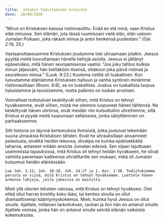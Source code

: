 ```yaml
---
title:  Jotakin Todistamisen Arvoista
date:  10/09/2020
---
```


”Minut on Kristuksen kanssa ristiinnaulittu. Enää en elä minä, vaan Kristus elää minussa. Sen elämän, jota tässä ruumiissani vielä elän, elän uskoen Jumalan Poikaan, joka rakasti minua ja antoi henkensä puolestani.” (Gal. 2:19, 20.)

Vastaanottaessamme Kristuksen joudumme toki uhraamaan jotakin. Jeesus pyytää meitä luovuttamaan hänelle tiettyjä asioita. Jeesus ei jättänyt epäselväksi, mitä hänen seuraamisensa vaatisi: ”Jos joku tahtoo kulkea minun jäljessäni, hän kieltäköön itsensä, ottakoon joka päivä ristinsä ja seuratkoon minua.” (Luuk. 9:23.) Kuolema ristillä oli tuskallinen. Kun luovutamme elämämme Kristuksen haltuun ja vanha syntinen minämme ristiinnaulitaan (Room. 6:6), se on tuskallista. Joskus on tuskallista luopua haluistamme ja tavoistamme, mutta palkinto on tuskan arvoinen.

Voimalliset todistukset keskittyvät siihen, mitä Kristus on tehnyt hyväksemme, eivät siihen, mistä me olemme luopuneet hänen tähtensä. Ne keskittyvät hänen uhriinsa, eivät meidän niin kutsuttuihin uhreihimme, sillä Kristus ei pyydä meitä luopumaan sellaisesta, jonka säilyttäminen on parhaaksemme.

Silti historia on täynnä kertomuksia ihmisistä, jotka joutuivat tekemään suuria uhrauksia Kristuksen tähden. Eivät he uhrauksillaan ansainneet pelastusta, eivätkä heidän tekonsa, olivatpa ne kuinka epäitsekkäitä tahansa, antaneet mitään ansiota Jumalan edessä. Sen sijaan tajuttuaan useimmissa tapauksissa, mitä Kristus oli tehnyt heidän hyväkseen, he olivat valmiita panemaan kaikkensa uhrialttarille sen mukaan, mikä oli Jumalan kutsumus heidän elämässään.

`Lue Joh. 1:12; Joh. 10:10, Joh. 14:27 ja 1. Kor. 1:30. Todistuksemme perusta on siinä, mitä Kristus on tehnyt hyväksemme. Luettele hänen armonsa lahjoja, joita jakeissa on mainittu.`

Mieti yllä olevien tekstien valossa, mitä Kristus on tehnyt hyväksesi. Olet ehkä ollut harras kristitty koko ikäsi, tai kenties sinulla on ollut dramaattisempi kääntymyskokemus. Mieti, kuinka hyvä Jeesus on ollut sinulle. Ajattele, millaisen tarkoituksen, rauhan ja ilon hän on antanut sinulle. Ajattele voimaa, jonka hän on antanut sinulle selvitä elämän vaikeista kokemuksista.
